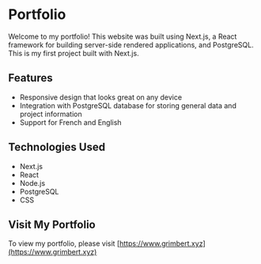 # Portfolio

Welcome to my portfolio! This website was built using Next.js, a React framework for building server-side rendered applications, and PostgreSQL. This is my first project built with Next.js.

## Features

- Responsive design that looks great on any device
- Integration with PostgreSQL database for storing general data and project information
- Support for French and English

## Technologies Used

- Next.js
- React
- Node.js
- PostgreSQL
- CSS

## Visit My Portfolio

To view my portfolio, please visit [https://www.grimbert.xyz](https://www.grimbert.xyz)
